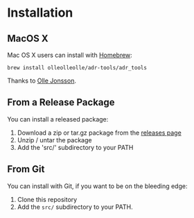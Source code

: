 Installation
============



MacOS X
-------

Mac OS X users can install with [Homebrew](https://brew.sh):

    brew install olleolleolle/adr-tools/adr_tools
    
Thanks to [Olle Jonsson](https://github.com/olleolleolle).


From a Release Package
----------------------

You can install a released package:

1. Download a zip or tar.gz package from the [releases page](https://github.com/npryce/adr-tools/releases)
2. Unzip / untar the package
3. Add the 'src/' subdirectory to your PATH


From Git
--------

You can install with Git, if you want to be on the bleeding edge:

1. Clone this repository
2. Add the `src/` subdirectory to your PATH.

